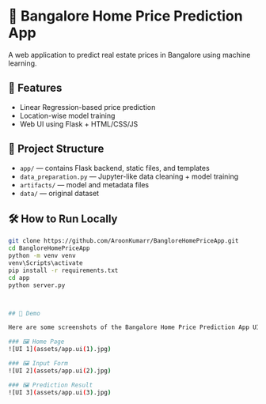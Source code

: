 # 🏡 Bangalore Home Price Prediction App

A web application to predict real estate prices in Bangalore using machine learning.

## 🚀 Features

- Linear Regression-based price prediction
- Location-wise model training
- Web UI using Flask + HTML/CSS/JS

## 📁 Project Structure

- `app/` — contains Flask backend, static files, and templates
- `data_preparation.py` — Jupyter-like data cleaning + model training
- `artifacts/` — model and metadata files
- `data/` — original dataset

## 🛠 How to Run Locally

```bash
git clone https://github.com/AroonKumarr/BangloreHomePriceApp.git
cd BangloreHomePriceApp
python -m venv venv
venv\Scripts\activate
pip install -r requirements.txt
cd app
python server.py



## 📸 Demo

Here are some screenshots of the Bangalore Home Price Prediction App UI:

### 🖼️ Home Page
![UI 1](assets/app.ui(1).jpg)

### 🖼️ Input Form
![UI 2](assets/app.ui(2).jpg)

### 🖼️ Prediction Result
![UI 3](assets/app.ui(3).jpg)

